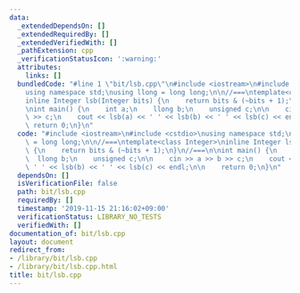 ```yaml
---
data:
  _extendedDependsOn: []
  _extendedRequiredBy: []
  _extendedVerifiedWith: []
  _pathExtension: cpp
  _verificationStatusIcon: ':warning:'
  attributes:
    links: []
  bundledCode: "#line 1 \"bit/lsb.cpp\"\n#include <iostream>\n#include <cstdio>\n\
    using namespace std;\nusing llong = long long;\n\n//===\ntemplate<class Integer>\n\
    inline Integer lsb(Integer bits) {\n    return bits & (~bits + 1);\n}\n//===\n\
    \nint main() {\n    int a;\n    llong b;\n    unsigned c;\n\n    cin >> a >> b\
    \ >> c;\n    cout << lsb(a) << ' ' << lsb(b) << ' ' << lsb(c) << endl;\n\n   \
    \ return 0;\n}\n"
  code: "#include <iostream>\n#include <cstdio>\nusing namespace std;\nusing llong\
    \ = long long;\n\n//===\ntemplate<class Integer>\ninline Integer lsb(Integer bits)\
    \ {\n    return bits & (~bits + 1);\n}\n//===\n\nint main() {\n    int a;\n  \
    \  llong b;\n    unsigned c;\n\n    cin >> a >> b >> c;\n    cout << lsb(a) <<\
    \ ' ' << lsb(b) << ' ' << lsb(c) << endl;\n\n    return 0;\n}\n"
  dependsOn: []
  isVerificationFile: false
  path: bit/lsb.cpp
  requiredBy: []
  timestamp: '2019-11-15 21:16:02+09:00'
  verificationStatus: LIBRARY_NO_TESTS
  verifiedWith: []
documentation_of: bit/lsb.cpp
layout: document
redirect_from:
- /library/bit/lsb.cpp
- /library/bit/lsb.cpp.html
title: bit/lsb.cpp
---
```

